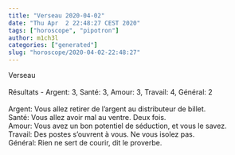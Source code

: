 ```yaml
---
title: "Verseau 2020-04-02"
date: "Thu Apr  2 22:48:27 CEST 2020"
tags: ["horoscope", "pipotron"]
author: m1ch3l
categories: ["generated"]
slug: "horoscope/2020-04-02-22:48:27"
---
```


Verseau<br>
<br>
Résultats - Argent: 3, Santé: 3, Amour: 3, Travail: 4, Général: 2<br>
<br>
Argent:  Vous allez retirer de l’argent au distributeur de billet. <br>
Santé:   Vous allez avoir mal au ventre. Deux fois.<br>
Amour:   Vous avez un bon potentiel de séduction, et vous le savez. <br>
Travail: Des postes s’ouvrent à vous. Ne vous isolez pas.<br>
Général: Rien ne sert de courir, dit le proverbe.<br>
